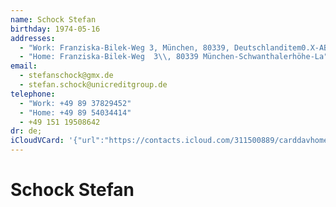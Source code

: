 ```yaml
---
name: Schock Stefan
birthday: 1974-05-16
addresses:
  - "Work: Franziska-Bilek-Weg 3, München, 80339, Deutschlanditem0.X-ABA"
  - "Home: Franziska-Bilek-Weg  3\\, 80339 München-Schwanthalerhöhe-La"
email:
  - stefanschock@gmx.de
  - stefan.schock@unicreditgroup.de
telephone:
  - "Work: +49 89 37829452"
  - "Home: +49 89 54034414"
  - +49 151 19508642
dr: de;
iCloudVCard: '{"url":"https://contacts.icloud.com/311500889/carddavhome/card/NDQ0Ny0wN0UxMDYxNC0wMDYxLTEzMzQtRkYxMi0wMDc1Nw==.vcf","etag":"\"kmfhcn91\"","data":"BEGIN:VCARD\r\nVERSION:3.0\r\nFN:\r\nN:Stefan;Schock;;;\r\nUID:4447-07E10614-0061-1334-FF12-00757\r\nBDAY;VALUE=date:1974-05-16\r\nADR;TYPE=WORK:;;Franziska-Bilek-Weg 3;München;;80339;Deutschlanditem0.X-ABA\r\n ;\r\nADR;TYPE=HOME:;;;Franziska-Bilek-Weg  3\\, 80339 München-Schwanthalerhöhe-La\r\n ;;;;\r\nPRODID:-//Apple Inc.//Apple WebDAV Outlook Store 4.8.26//ENX-APPLE-OL-MAPPI\r\n NG-INFO:1\r\nREV:2025-04-03T22:13:58Z\r\nORG:;\r\nEMAIL:stefanschock@gmx.de\r\nEMAIL:stefan.schock@unicreditgroup.de\r\nTEL;TYPE=WORK:+49 89 37829452\r\nTEL;TYPE=HOME:+49 89 54034414\r\nTEL;TYPE=CELL:+49 151 19508642\r\nDR:de;\r\nDR:de;\r\nitem0.X-ABADR:de\r\nEND:VCARD"}'
---
```

# Schock Stefan